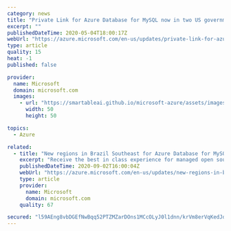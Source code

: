 ```yaml
---
category: news
title: "Private Link for Azure Database for MySQL now in two US government regions"
excerpt: ""
publishedDateTime: 2020-05-04T18:00:17Z
webUrl: "https://azure.microsoft.com/en-us/updates/private-link-for-azure-database-for-mysql-in-usgov/"
type: article
quality: 15
heat: -1
published: false

provider:
  name: Microsoft
  domain: microsoft.com
  images:
    - url: "https://smartableai.github.io/microsoft-azure/assets/images/organizations/microsoft.com-50x50.jpg"
      width: 50
      height: 50

topics:
  - Azure

related:
  - title: "New regions in Brazil Southeast for Azure Database for MySQL"
    excerpt: "Receive the best in class experience for managed open source database offerings in the Brazil Southeast region. "
    publishedDateTime: 2020-09-02T16:00:04Z
    webUrl: "https://azure.microsoft.com/en-us/updates/new-regions-in-brazil-southeast-for-azure-database-for-mysql/"
    type: article
    provider:
      name: Microsoft
      domain: microsoft.com
    quality: 67

secured: "l59AEng8vbDGEfNwBqq52PTZMZarDOns1MCcOLyJ0l1dnn/krVm8erVqKedJdYZLsiubZfaXFqzoIAndmlTyZzr5GCLWQm7oDq7DB9FGSJ+306ceNC/5pa9h/wxr7HmeME3GavbrSvAOTqkE4JU6nVCFwjtMyNiuwmW8hVGkBi2/0LLwTPkBMj1BzFfT5aUppX/5tb5ox7ocSJFgpSyq5aUz9hXwTD5gCOpHOvJUGU+eEnGhXGbu2gJtfzTMgE4bFVPnZc/rG2O4e6FB6z9TrwcIVDkhqqr5nLdzN33s1B+ltxJTJiQPWzFn49kdOeMq/5HykuJxiVHasb6NLsKE8A==;puGEmpEFfXrODk2UrC2pXQ=="
---
```


